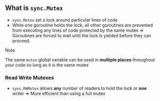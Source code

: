 
## What is `sync.Mutex`

- `sync.Mutex` set a lock around particular lines of code
- While one goroutine holds the lock, all other goroutines are prevented from executing any lines of code protected by the same mutex => Goroutines are forced to wait until the lock is yielded before they can proceed.

> [!note]
> 
> The same `mutex` global variable can be used in **multiple places** throughout your code so long as it is the same mutex


### Read Write Mutexes

- `sync.RWMutex` allows **any** number of readers to hold the lock or **one** writer => More efficient than using a full mutex